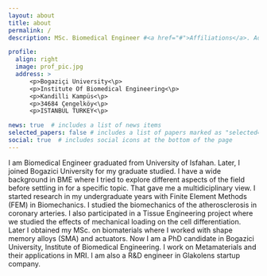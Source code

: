 ```yaml
---
layout: about
title: about
permalink: /
description: MSc. Biomedical Engineer #<a href="#">Affiliations</a>. Address. Contacts. Moto. Etc.

profile:
  align: right
  image: prof_pic.jpg
  address: >
      <p>Bogaziçi University<\p>
      <p>Institute Of Biomedical Engineering<\p>
      <p>Kandilli Kampüs<\p>
      <p>34684 Çengelköy<\p>
      <p>ISTANBUL TURKEY<\p>

news: true  # includes a list of news items
selected_papers: false # includes a list of papers marked as "selected={true}"
social: true  # includes social icons at the bottom of the page
---
```


I am Biomedical Engineer graduated from University of Isfahan. Later, I joined Bogazici University for my graduate studied. I have a wide background in BME where I tried to explore different aspects of the field before settling in for a specific topic. That gave me a multidiciplinary view. I started research in my undergraduate years with Finite Element Methods (FEM) in Biomechanics. I studied the biomechanics of the atherosclerosis in coronary arteries. I also participated in a Tissue Engineering project where we studied the effects of mechanical loading on the cell differentiation. Later I obtained my MSc. on biomaterials where I worked with shape memory alloys (SMA) and actuators. Now I am a PhD candidate in Bogazici University, Institute of Biomedical Engineering. I work on Metamaterials and their applications in MRI. I am also a R&D engineer in Glakolens startup company.


<!---Write your biography here. Tell the world about yourself. Link to your favorite [subreddit](http://reddit.com). You can put a picture in, too. The code is already in, just name your picture `prof_pic.jpg` and put it in the `img/` folder.

Put your address / P.O. box / other info right below your picture. You can also disable any these elements by editing `profile` property of the YAML header of your `_pages/about.md`. Edit `_bibliography/papers.bib` and Jekyll will render your [publications page](/al-folio/publications/) automatically.

Link to your social media connections, too. This theme is set up to use [Font Awesome icons](http://fortawesome.github.io/Font-Awesome/) and [Academicons](https://jpswalsh.github.io/academicons/), like the ones below. Add your Facebook, Twitter, LinkedIn, Google Scholar, or just disable all of them.-->
